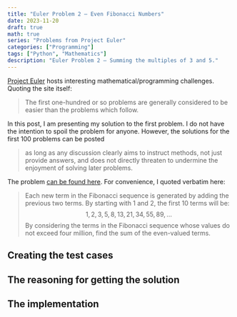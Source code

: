 ```yaml
---
title: "Euler Problem 2 — Even Fibonacci Numbers"
date: 2023-11-20
draft: true
math: true
series: "Problems from Project Euler"
categories: ["Programming"]
tags: ["Python", "Mathematics"]
description: "Euler Problem 2 — Summing the multiples of 3 and 5."
---
```


[Project Euler](https://projecteuler.net/about) hosts interesting mathematical/programming challenges. Quoting the site itself:

> The first one-hundred or so problems are generally considered to be easier than the problems which follow.

In this post, I am presenting my solution to the first problem. I do not have the intention to spoil the problem for anyone. However, the solutions for the first 100 problems can be posted 

> as long as any discussion clearly aims to instruct methods, not just provide answers, and does not directly threaten to undermine the enjoyment of solving later problems.

The problem [can be found here](https://projecteuler.net/problem=2). For convenience, I quoted verbatim here:

> Each new term in the Fibonacci sequence is generated by adding the previous two terms. By starting with 1 and 2, the first 10 terms will be:
$$1, 2, 3, 5, 8, 13, 21, 34, 55, 89, \ldots$$
> By considering the terms in the Fibonacci sequence whose values do not exceed four million, find the sum of the even-valued terms.

## Creating the test cases

## The reasoning for getting the solution

## The implementation

